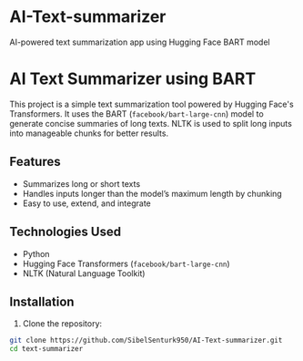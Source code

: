 # AI-Text-summarizer
 AI-powered text summarization app using Hugging Face BART model
#  AI Text Summarizer using BART

This project is a simple text summarization tool powered by Hugging Face's Transformers. It uses the BART (`facebook/bart-large-cnn`) model to generate concise summaries of long texts. NLTK is used to split long inputs into manageable chunks for better results.

##  Features
- Summarizes long or short texts
- Handles inputs longer than the model’s maximum length by chunking
- Easy to use, extend, and integrate

##  Technologies Used
- Python
- Hugging Face Transformers (`facebook/bart-large-cnn`)
- NLTK (Natural Language Toolkit)

##  Installation

1. Clone the repository:
```bash
git clone https://github.com/SibelSenturk950/AI-Text-summarizer.git
cd text-summarizer
